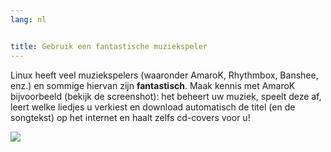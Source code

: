 ```yaml
---
lang: nl


title: Gebruik een fantastische muziekspeler
---
```


Linux heeft veel muziekspelers (waaronder AmaroK, Rhythmbox, Banshee, enz.) en sommige hiervan zijn <b>fantastisch</b>. Maak kennis met AmaroK bijvoorbeeld (bekijk de screenshot): het beheert uw muziek, speelt deze af, leert welke liedjes u verkiest en download automatisch de titel (en de songtekst) op het internet en haalt zelfs cd-covers voor u!

<img src="Images/amarok.png" />




